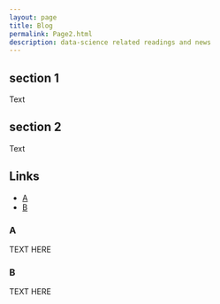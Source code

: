 ```yaml
---
layout: page
title: Blog
permalink: Page2.html
description: data-science related readings and news
---
```


## section 1

Text 

## section 2

Text

## Links

- [A](#A)
- [B](#B)


### A

TEXT HERE

### B

TEXT HERE
